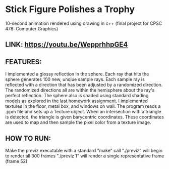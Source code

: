 # Stick Figure Polishes a Trophy

10-second animation rendered using drawing in c++ (final project for CPSC 478: Computer Graphics)

LINK: https://youtu.be/WepprhhpGE4
-----------

FEATURES:
-----------
I implemented a glossy reflection in the sphere. 
    Each ray that hits the sphere generates 100 new, unqiue sample rays.
    Each sample ray is reflected with a direction that has been adjusted by a randomized direction.
    The randomized directions all are within the hemisphere about the ray's perfect reflection.
    The sphere also is shaded using standard shading models as explored in the last homework assignment. 
I implemented textures in the floor, metal box, and windows on wall. 
    The program reads a .ppm file and sets up a Tecture object. 
    When an intersection with a triangle is detected, the triangle is given barycentric coordinates. 
    These coordinates are used to map and then sample the pixel color from a texture image.

HOW TO RUN:
-----------
Make the previz executable with a standard "make" call
    "./previz" will begin to render all 300 frames
    "./previz 1" will render a single representative frame (frame 52)
